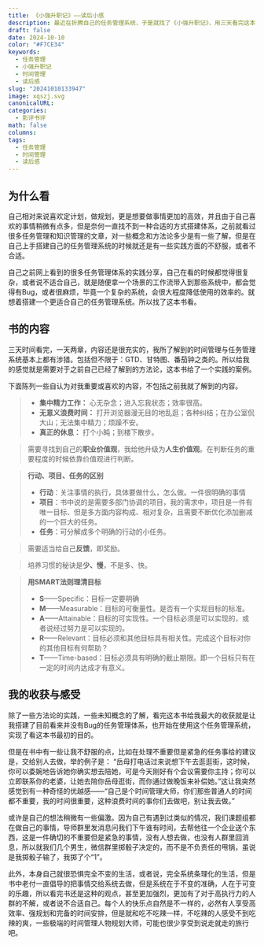 ```yaml
---
title: 《小强升职记》——读后小感
description: 最近在折腾自己的任务管理系统，于是就找了《小强升职记》，用三天看完这本书，有一些收获，搭建了相对适合自己的任务管理系统。但也有一些不合适的地方。
draft: false
date: 2024-10-10
color: "#F7CE34"
keywords:
  - 任务管理
  - 小强升职记
  - 时间管理
  - 读后感
slug: "20241010133947"
image: xqszj.svg
canonicalURL: 
categories:
  - 影评书评
math: false
columns: 
tags:
  - 任务管理
  - 时间管理
  - 读后感
---
```


## 为什么看

自己相对来说喜欢定计划，做规划，更是想要做事情更加的高效，并且由于自己喜欢的事情稍微有点多，但是奈何一直找不到一种合适的方式搭建体系，之前就看过很多任务管理和知识管理的文章，对一些概念和方法论多少是有一些了解，但是在自己上手搭建自己的任务管理系统的时候就还是有一些实践方面的不舒服，或者不合适。

自己之前网上看到的很多任务管理体系的实践分享，自己在看的时候都觉得很复杂，或者说不适合自己，就是随便拿一个场景的工作流带入到那些系统中，都会觉得有Bug，或者很麻烦，毕竟一个复杂的系统，会很大程度降低使用的效率的。就想着搭建一个更适合自己的任务管理系统。所以找了这本书看。

## 书的内容

三天时间看完，一天两章，内容还是很充实的，我所了解到的时间管理与任务管理系统基本上都有涉猎。包括但不限于：GTD、甘特图、番茄钟之类的。所以给我的感觉就是需要对于之前自己已经了解到的方法论，这本书给了一个实践的案例。

下面陈列一些自认为对我重要或喜欢的内容，不包括之前我就了解到的内容。

> - **集中精力工作：** 心无杂念；进入忘我状态；效率很高。
> - **无意义浪费时间：** 打开浏览器漫无目的地乱逛；各种纠结；在办公室侃大山；无法集中精力；烦躁不安。
> - **真正的休息：** 打个小盹；到楼下散步。

> 需要寻找到自己的**职业价值观**，我给他升级为**人生价值观**。在判断任务的重要程度的时候依靠价值观进行判断。

> **行动、项目、任务的区别**
> - **行动**：关注事情的执行，具体要做什么，怎么做。一件很明确的事情
> - **项目**：书中说的是需要多部门协调的项目，我的需求中，项目是一件有唯一目标、但是多方面内容构成、相对复杂，且需要不断优化添加删减的一个巨大的任务。
> - **任务**：可分解成多个明确的行动的小任务。

> 需要适当给自己**反馈**，即奖励。

> 培养习惯的秘诀是**少、慢**，不是多、快。

> **用SMART法则理清目标**
> - **S**——Specific：目标一定要明确
> - **M**——Measurable：目标的可衡量性。是否有一个实现目标的标准。
> - **A**——Attainable：目标的可实现性。一个目标必须是可以实现的，或者说经过努力是可以实现的。
> - **R**——Relevant：目标必须和其他目标具有相关性。完成这个目标对你的其他目标有何帮助？
> - **T**——Time-based：目标必须具有明确的截止期限。即一个目标只有在一定的时间内达成才有意义。

## 我的收获与感受

除了一些方法论的实践，一些未知概念的了解，看完这本书给我最大的收获就是让我搭建了目前看来并没有Bug的任务管理体系，也开始在使用这个任务管理系统，实现了看这本书最初的目的。

但是在书中有一些让我不舒服的点，比如在处理不重要但是紧急的任务事给的建议是，交给别人去做，举的例子是： “岳母打电话过来说想下午去逛逛街，这时候，你可以委婉地告诉她你确实想去陪她，可是今天刚好有个会议需要你主持；你可以立即联系你的老婆，让她去陪你岳母逛街，而你通过做晚饭来补偿她。”这让我突然感觉到有一种奇怪的优越感——“自己是个时间管理大师，你们那些普通人的时间都不重要，我的时间很重要，这种浪费时间的事你们去做吧，别让我去做。”

或许是自己的想法稍微有一些偏激。因为自己有遇到过类似的情况，我们课题组都在做自己的事情，导师群里发消息问我们下午谁有时间，去帮他往一个企业送个东西，这是一件确切的不重要但是紧急的事情，没有人想去做，也没有人群里回消息，所以就我们几个男生，微信群里掷骰子决定的，而不是不负责任的甩锅，虽说是我掷骰子输了，我掷了个“1”。

此外，本身自己就很恐惧完全不变的生活，或者说，完全系统条理化的生活，但是书中老付一直倡导的把事情交给系统去做，但是系统在于不变的准确，人在于可变的乐趣，所以看完书还是这种的观点，甚至更加强烈，更加有了对于高执行力的人群的不解，或者说不合适自己。每个人的快乐点自然是不一样的，必然有人享受高效率、强规划和完备的时间安排，但是就和吃不吃辣一样，不吃辣的人感受不到吃辣的爽，一些极端的时间管理人物规划大师，可能也很少享受到说走就走的旅行吧。
